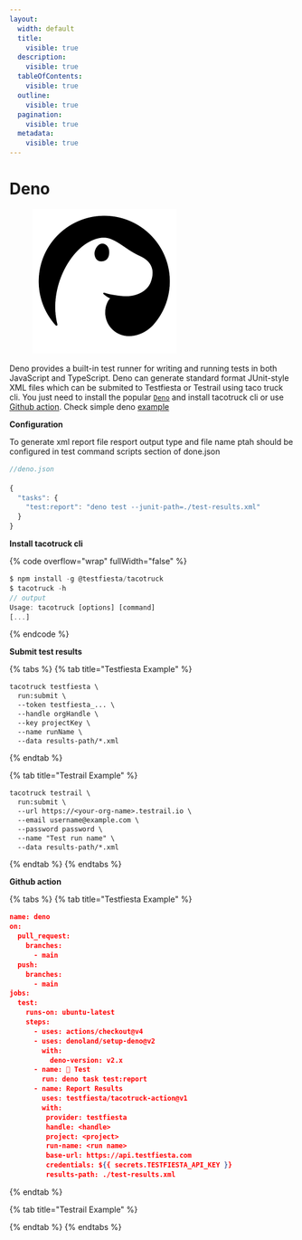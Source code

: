 ```yaml
---
layout:
  width: default
  title:
    visible: true
  description:
    visible: true
  tableOfContents:
    visible: true
  outline:
    visible: true
  pagination:
    visible: true
  metadata:
    visible: true
---
```


# Deno

<figure><img src="../../../.gitbook/assets/Deno_Logo_2024.svg.png" alt="" width="256"><figcaption></figcaption></figure>

Deno provides a built-in test runner for writing and running tests in both JavaScript and TypeScript. Deno can generate standard format JUnit-style XML files which can be submited to Testfiesta or Testrail using taco truck cli. You just need to install the popular [`Deno`](https://docs.deno.com/runtime/) and install tacotruck cli or use [Github action](https://github.com/testfiesta/tacotruck-action). Check simple deno [example](https://github.com/testfiesta/tacotruck-examples/tree/main/demo-deno-tf)

**Configuration**

To generate xml report file  resport  output type and  file name ptah  should be configured in  test command scripts section  of done.json

```javascript
//deno.json

{
  "tasks": {
    "test:report": "deno test --junit-path=./test-results.xml"
  }
}
```

**Install tacotruck cli**

{% code overflow="wrap" fullWidth="false" %}
```javascript
$ npm install -g @testfiesta/tacotruck
$ tacotruck -h
// output
Usage: tacotruck [options] [command]
[...]
```
{% endcode %}

**Submit test results**

{% tabs %}
{% tab title="Testfiesta Example" %}
```
tacotruck testfiesta \
  run:submit \
  --token testfiesta_... \
  --handle orgHandle \
  --key projectKey \
  --name runName \
  --data results-path/*.xml
```
{% endtab %}

{% tab title="Testrail Example" %}
```
tacotruck testrail \
  run:submit \
  --url https://<your-org-name>.testrail.io \
  --email username@example.com \
  --password password \
  --name "Test run name" \
  --data results-path/*.xml
```
{% endtab %}
{% endtabs %}

**Github action**

{% tabs %}
{% tab title="Testfiesta Example" %}
```json
name: deno
on:
  pull_request:
    branches:
      - main
  push:
    branches:
      - main
jobs:
  test:
    runs-on: ubuntu-latest
    steps:
      - uses: actions/checkout@v4
      - uses: denoland/setup-deno@v2
        with:
          deno-version: v2.x
      - name: 🧪 Test
        run: deno task test:report
      - name: Report Results
        uses: testfiesta/tacotruck-action@v1
        with:
         provider: testfiesta
         handle: <handle>
         project: <project>
         run-name: <run name>
         base-url: https://api.testfiesta.com
         credentials: ${{ secrets.TESTFIESTA_API_KEY }}
         results-path: ./test-results.xml
```
{% endtab %}

{% tab title="Testrail Example" %}

{% endtab %}
{% endtabs %}
